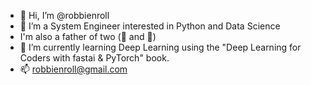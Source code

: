 - 👋 Hi, I’m @robbienroll
- 👀 I’m a System Engineer interested in Python and Data Science
-  I'm also a father of two (:boy: and :girl:)
- 🌱 I’m currently learning Deep Learning using the "Deep Learning for Coders with fastai & PyTorch" book.
- 📫 robbienroll@gmail.com

<!---
robbienroll/robbienroll is a ✨ special ✨ repository because its `README.md` (this file) appears on your GitHub profile.
You can click the Preview link to take a look at your changes.
--->
